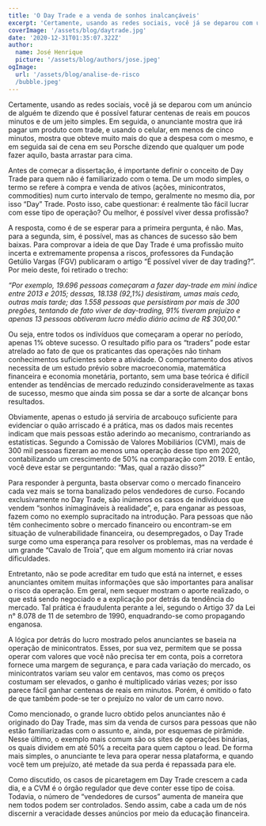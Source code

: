 ```yaml
---
title: 'O Day Trade e a venda de sonhos inalcançáveis'
excerpt: 'Certamente, usando as redes sociais, você já se deparou com um anúncio de alguém te dizendo que é possível faturar centenas de reais em poucos minutos e de um jeito simples. Em seguida, o anunciante mostra que irá pagar um produto com trade, e usando o celular, em menos de cinco minutos, mostra que obteve muito mais do que a despesa com o mesmo, e em seguida sai de cena em seu Porsche dizendo que qualquer um pode fazer aquilo, basta arrastar para cima.'
coverImage: '/assets/blog/daytrade.jpg'
date: '2020-12-31T01:35:07.322Z'
author:
  name: José Henrique
  picture: '/assets/blog/authors/jose.jpeg'
ogImage:
  url: '/assets/blog/analise-de-risco
  /bubble.jpeg'
---
```

Certamente, usando as redes sociais, você já se deparou com um anúncio de
alguém te dizendo que é possível faturar centenas de reais em poucos minutos e de
um jeito simples. Em seguida, o anunciante mostra que irá pagar um produto com
trade, e usando o celular, em menos de cinco minutos, mostra que obteve muito mais
do que a despesa com o mesmo, e em seguida sai de cena em seu Porsche dizendo
que qualquer um pode fazer aquilo, basta arrastar para cima.

Antes de começar a dissertação, é importante definir o conceito de Day Trade
para quem não é familiarizado com o tema. De um modo simples, o termo se refere à
compra e venda de ativos (ações, minicontratos, commodities) num curto intervalo de
tempo, geralmente no mesmo dia, por isso “Day” Trade. Posto isso, cabe questionar:
é realmente tão fácil lucrar com esse tipo de operação? Ou melhor, é possível viver
dessa profissão?

A resposta, como é de se esperar para a primeira pergunta, é não. Mas, para a
segunda, sim, é possível, mas as chances de sucesso são bem baixas. Para
comprovar a ideia de que Day Trade é uma profissão muito incerta e extremamente
propensa a riscos, professores da Fundação Getúlio Vargas (FGV) publicaram o artigo
“É possível viver de day trading?”. Por meio deste, foi retirado o trecho:

*“Por exemplo, 19.696 pessoas  começaram a fazer day-trade em mini índice
entre 2013 e 2015; dessas, 18.138 (92,1%) desistiram, umas mais cedo, outras mais
tarde; das 1.558 pessoas que persistiram por mais de 300 pregões, tentando de fato
viver de day-trading, 91% tiveram prejuízo e apenas 13 pessoas obtiveram lucro
médio diário acima de R$ 300,00."*

Ou seja, entre todos os indivíduos que começaram a operar no período, apenas
1% obteve sucesso. O resultado pífio para os “traders” pode estar atrelado ao fato de
que os praticantes das operações não tinham conhecimentos suficientes sobre a
atividade. O comportamento dos ativos necessita de um estudo prévio sobre
macroeconomia, matemática financeira e economia monetária, portanto, sem uma
base teórica é difícil entender as tendências de mercado reduzindo consideravelmente
as taxas de sucesso, mesmo que ainda sim possa se dar a sorte de alcançar bons
resultados.

Obviamente, apenas o estudo já serviria de arcabouço suficiente para
evidenciar o quão arriscado é a prática, mas os dados mais recentes indicam que mais
pessoas estão aderindo ao mecanismo, contrariando as estatísticas. Segundo a
Comissão de Valores Mobiliários (CVM), mais de 300 mil pessoas fizeram ao menos
uma operação desse tipo em 2020, contabilizando um crescimento de 50% na
comparação com 2019. E então, você deve estar se perguntando: “Mas, qual a razão
disso?”

Para responder à pergunta, basta observar como o mercado financeiro cada
vez mais se torna banalizado pelos vendedores de curso. Focando exclusivamente no
Day Trade, são inúmeros os casos de indivíduos que vendem “sonhos inimagináveis
à realidade”, e, para enganar as pessoas, fazem como no exemplo supracitado na
introdução. Para pessoas que não têm conhecimento sobre o mercado financeiro ou
encontram-se em situação de vulnerabilidade financeira, ou desempregados, o Day
Trade surge como uma esperança para resolver os problemas, mas na verdade é um
grande “Cavalo de Troia”, que em algum momento irá criar novas dificuldades. 

Entretanto, não se pode acreditar em tudo que está na internet, e esses anunciantes
omitem muitas informações que são importantes para analisar o risco da operação.
Em geral, nem sequer mostram o aporte realizado, o que está sendo negociado e a
explicação por detrás da tendência do mercado. Tal prática é fraudulenta perante a
lei, segundo o Artigo 37 da Lei n° 8.078 de 11 de setembro de 1990, enquadrando-se
como propagando enganosa.

A lógica por detrás do lucro mostrado pelos anunciantes se baseia na operação
de minicontratos. Esses, por sua vez, permitem que se possa operar com valores que
você não precisa ter em conta, pois a corretora fornece uma margem de segurança,
e para cada variação do mercado, os minicontratos variam seu valor em centavos,
mas como os preços costumam ser elevados, o ganho é multiplicado várias vezes;
por isso parece fácil ganhar centenas de reais em minutos. Porém, é omitido o fato de
que também pode-se ter o prejuízo no valor de um carro novo.

Como mencionado, o grande lucro obtido pelos anunciantes não é originado do
Day Trade, mas sim da venda de cursos para pessoas que não estão familiarizadas
com o assunto e, ainda, por esquemas de pirâmide. Nesse último, o exemplo mais
comum são os sites de operações binárias, os quais dividem em até 50% a receita
para quem captou o lead. De forma mais simples, o anunciante te leva para operar
nessa plataforma, e quando você tem um prejuízo, até metade da sua perda é
repassada para ele.

Como discutido, os casos de picaretagem em Day Trade crescem a cada dia,
e a CVM é o órgão regulador que deve conter esse tipo de coisa. Todavia, o número
de “vendedores de cursos” aumenta de maneira que nem todos podem ser
controlados. Sendo assim, cabe a cada um de nós discernir a veracidade desses
anúncios por meio da educação financeira.
